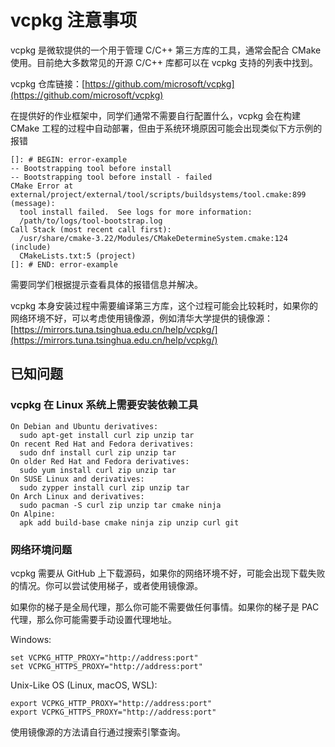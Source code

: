 # vcpkg 注意事项

vcpkg 是微软提供的一个用于管理 C/C++ 第三方库的工具，通常会配合 CMake 使用。目前绝大多数常见的开源 C/C++ 库都可以在 vcpkg 支持的列表中找到。

vcpkg 仓库链接：[https://github.com/microsoft/vcpkg](https://github.com/microsoft/vcpkg)

在提供好的作业框架中，同学们通常不需要自行配置什么，vcpkg 会在构建 CMake 工程的过程中自动部署，但由于系统环境原因可能会出现类似下方示例的报错

```
[]: # BEGIN: error-example
-- Bootstrapping tool before install
-- Bootstrapping tool before install - failed
CMake Error at external/project/external/tool/scripts/buildsystems/tool.cmake:899 (message):
  tool install failed.  See logs for more information:
  /path/to/logs/tool-bootstrap.log
Call Stack (most recent call first):
  /usr/share/cmake-3.22/Modules/CMakeDetermineSystem.cmake:124 (include)
  CMakeLists.txt:5 (project)
[]: # END: error-example
```

需要同学们根据提示查看具体的报错信息并解决。

vcpkg 本身安装过程中需要编译第三方库，这个过程可能会比较耗时，如果你的网络环境不好，可以考虑使用镜像源，例如清华大学提供的镜像源：[https://mirrors.tuna.tsinghua.edu.cn/help/vcpkg/](https://mirrors.tuna.tsinghua.edu.cn/help/vcpkg/)

## 已知问题

### vcpkg 在 Linux 系统上需要安装依赖工具

```
On Debian and Ubuntu derivatives:
  sudo apt-get install curl zip unzip tar
On recent Red Hat and Fedora derivatives:
  sudo dnf install curl zip unzip tar
On older Red Hat and Fedora derivatives:
  sudo yum install curl zip unzip tar
On SUSE Linux and derivatives:
  sudo zypper install curl zip unzip tar
On Arch Linux and derivatives:
  sudo pacman -S curl zip unzip tar cmake ninja
On Alpine:
  apk add build-base cmake ninja zip unzip curl git
```

### 网络环境问题

vcpkg 需要从 GitHub 上下载源码，如果你的网络环境不好，可能会出现下载失败的情况。你可以尝试使用梯子，或者使用镜像源。

如果你的梯子是全局代理，那么你可能不需要做任何事情。如果你的梯子是 PAC 代理，那么你可能需要手动设置代理地址。

Windows:

```
set VCPKG_HTTP_PROXY="http://address:port"
set VCPKG_HTTPS_PROXY="http://address:port"
```

Unix-Like OS (Linux, macOS, WSL):

```
export VCPKG_HTTP_PROXY="http://address:port"
export VCPKG_HTTPS_PROXY="http://address:port"
```

使用镜像源的方法请自行通过搜索引擎查询。